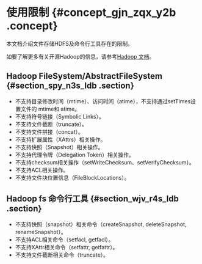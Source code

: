 # 使用限制 {#concept_gjn_zqx_y2b .concept}

本文档介绍文件存储HDFS及命令行工具存在的限制。

如要了解更多有关开源Hadoop的信息，请参考[Hadoop 文档](https://hadoop.apache.org/docs/r2.8.5/api/index.html)。

## Hadoop FileSystem/AbstractFileSystem {#section_spy_n3s_ldb .section}

-   不支持目录修改时间（mtime）、访问时间（atime），不支持通过setTimes设置文件的 mtime和 atime。
-   不支持符号链接（Symbolic Links）。
-   不支持文件截断（truncate）。
-   不支持文件拼接（concat）。
-   不支持扩展属性（XAttrs）相关操作。
-   不支持快照（Snapshot）相关操作。
-   不支持代理令牌（Delegation Token）相关操作。
-   不支持checksum相关操作（setWriteChecksum、setVerifyChecksum）。
-   不支持ACL相关操作。
-   不支持文件块位置信息（FileBlockLocations）。

## Hadoop fs 命令行工具 {#section_wjv_r4s_ldb .section}

-   不支持快照（snapshot）相关命令（createSnapshot, deleteSnapshot, renameSnapshot）。
-   不支持ACL相关命令（setfacl, getfacl）。
-   不支持XAttr相关命令（setfattr, getfattr）。
-   不支持文件截断相关命令（truncate）。

